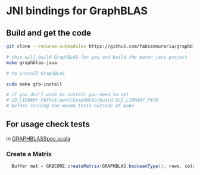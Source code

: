 # JNI bindings for GraphBLAS

## Build and get the code

```bash 
git clone --recurse-submodules https://github.com/fabianmurariu/graphblas-java-native.git

# this will build GraphBLAS for you and build the maven java project
make graphblas-java

# to install GraphBLAS

sudo make grb-install

# if you don't wish to install you need to set 
# LD_LIBRARY_PATH=$(pwd)/GraphBLAS/build:$LD_LIBRARY_PATH 
# before running the maven tests outside of make
```
## For usage check tests
in [GRAPHBLASSpec.scala](https://github.com/fabianmurariu/graphblas-java-native/blob/master/graphblas-java/src/test/scala/com/github/fabianmurariu/unsafe/GRAPHBLASSpec.scala)

### Create a Matrix

```scala
  Buffer mat = GRBCORE.createMatrix(GRAPHBLAS.booleanType(), rows, cols)
```
